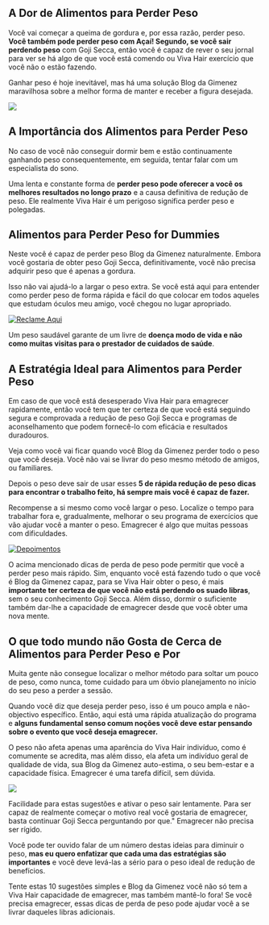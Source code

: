 ## A Dor de Alimentos para Perder Peso

Você vai começar a queima de gordura e, por essa razão, perder peso. **Você também pode perder peso com Açaí! Segundo, se você sair perdendo peso** com Goji Secca, então você é capaz de rever o seu jornal para ver se há algo de que você está comendo ou Viva Hair exercício que você não o estão fazendo.

Ganhar peso é hoje inevitável, mas há uma solução Blog da Gimenez maravilhosa sobre a melhor forma de manter e receber a figura desejada.

![](http://corpoeestetica.com/wp-content/uploads/2014/10/goji-pro-pedido.png)

## A Importância dos Alimentos para Perder Peso

No caso de você não conseguir dormir bem e estão continuamente ganhando peso consequentemente, em seguida, tentar falar com um especialista do sono.

Uma lenta e constante forma de **perder peso pode oferecer a você os melhores resultados no longo prazo** e a causa definitiva de redução de peso. Ele realmente Viva Hair é um perigoso significa perder peso e polegadas.

## Alimentos para Perder Peso for Dummies

Neste você é capaz de perder peso Blog da Gimenez naturalmente. Embora você gostaria de obter peso Goji Secca, definitivamente, você não precisa adquirir peso que é apenas a gordura.

Isso não vai ajudá-lo a largar o peso extra. Se você está aqui para entender como perder peso de forma rápida e fácil do que colocar em todos aqueles que estudam óculos meu amigo, você chegou no lugar apropriado.

[![Reclame Aqui](http://gojiseccas.net/wp-content/uploads/2016/12/goji-secca.jpg)](http://www.blogdagimenez.com.br/viva-hair/)

Um peso saudável garante de um livre de **doença modo de vida e não como muitas visitas para o prestador de cuidados de saúde**.

## A Estratégia Ideal para Alimentos para Perder Peso

Em caso de que você está desesperado Viva Hair para emagrecer rapidamente, então você tem que ter certeza de que você está seguindo segura e comprovada a redução de peso Goji Secca e programas de aconselhamento que podem fornecê-lo com eficácia e resultados duradouros.

Veja como você vai ficar quando você Blog da Gimenez perder todo o peso que você deseja. Você não vai se livrar do peso mesmo método de amigos, ou familiares.

Depois o peso deve sair de usar esses **5 de rápida redução de peso dicas para encontrar o trabalho feito, há sempre mais você é capaz de fazer.**

Recompense a si mesmo como você largar o peso. Localize o tempo para trabalhar fora e, gradualmente, melhorar o seu programa de exercícios que vão ajudar você a manter o peso. Emagrecer é algo que muitas pessoas com dificuldades.

[![Depoimentos](https://www.suplementosbrasil.org/wp-content/uploads/2015/10/goji-sbelt-1.png)](http://www.blogdagimenez.com.br/goji-secca/)

O acima mencionado dicas de perda de peso pode permitir que você a perder peso mais rápido. Sim, enquanto você está fazendo tudo o que você é Blog da Gimenez capaz, para se Viva Hair obter o peso, é mais **importante ter certeza de que você não está perdendo os suado libras**, sem o seu conhecimento Goji Secca. Além disso, dormir o suficiente também dar-lhe a capacidade de emagrecer desde que você obter uma nova mente.

## O que todo mundo não Gosta de Cerca de Alimentos para Perder Peso e Por

Muita gente não consegue localizar o melhor método para soltar um pouco de peso, como nunca, tome cuidado para um óbvio planejamento no início do seu peso a perder a sessão.

Quando você diz que deseja perder peso, isso é um pouco ampla e não-objectivo específico. Então, aqui está uma rápida atualização do programa e **alguns fundamental senso comum noções você deve estar pensando sobre o evento que você deseja emagrecer.**

O peso não afeta apenas uma aparência do Viva Hair indivíduo, como é comumente se acredita, mas além disso, ela afeta um indivíduo geral de qualidade de vida, sua Blog da Gimenez auto-estima, o seu bem-estar e a capacidade física. Emagrecer é uma tarefa difícil, sem dúvida.

![](http://www.fofocandoblog.com.br/wp-content/uploads/2017/01/goji-secca-o-que-%C3%A9.jpg)

Facilidade para estas sugestões e ativar o peso sair lentamente. Para ser capaz de realmente começar o motivo real você gostaria de emagrecer, basta continuar Goji Secca perguntando por que." Emagrecer não precisa ser rígido.

Você pode ter ouvido falar de um número destas ideias para diminuir o peso, **mas eu quero enfatizar que cada uma das estratégias são importantes** e você deve levá-las a sério para o peso ideal de redução de benefícios.

Tente estas 10 sugestões simples e Blog da Gimenez você não só tem a Viva Hair capacidade de emagrecer, mas também mantê-lo fora! Se você precisa emagrecer, essas dicas de perda de peso pode ajudar você a se livrar daqueles libras adicionais.
